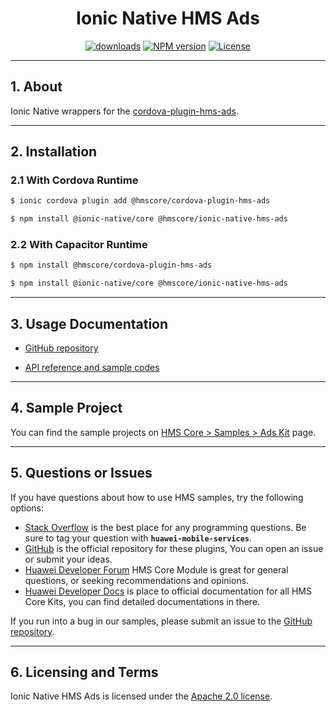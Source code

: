 <p align="center">
  <h1 align="center">Ionic Native HMS Ads</h1>
</p>


<p align="center">
  <a href="https://www.npmjs.com/package/@hmscore/ionic-native-hms-ads"><img src="https://img.shields.io/npm/dm/@hmscore/ionic-native-hms-ads?color=%23007EC6&style=for-the-badge" alt="downloads"></a>
  <a href="https://www.npmjs.com/package/@hmscore/ionic-native-hms-ads"><img src="https://img.shields.io/npm/v/@hmscore/ionic-native-hms-ads?color=%23ed2a1c&style=for-the-badge" alt="NPM version"></a>
  <a href="./LICENCE"><img src="https://img.shields.io/npm/l/@hmscore/ionic-native-hms-ads.svg?color=%3bcc62&style=for-the-badge" alt="License"></a>
</p>

----

## 1. About

Ionic Native wrappers for the [cordova-plugin-hms-ads](https://www.npmjs.com/package/@hmscore/cordova-plugin-hms-ads).

---

## 2. Installation

### 2.1 With Cordova Runtime

```bash
$ ionic cordova plugin add @hmscore/cordova-plugin-hms-ads
```

```bash
$ npm install @ionic-native/core @hmscore/ionic-native-hms-ads
```

### 2.2 With Capacitor Runtime

```bash
$ npm install @hmscore/cordova-plugin-hms-ads
```

```bash
$ npm install @ionic-native/core @hmscore/ionic-native-hms-ads
```

---

## 3. Usage Documentation

- [GitHub repository](https://github.com/HMS-Core/hms-cordova-plugin)

- [API reference and sample codes](https://developer.huawei.com/consumer/en/doc/development/HMS-Plugin-References-V1/ads-0000001050200658-V1?ha_source=hms1)

---

## 4. Sample Project

You can find the sample projects on [HMS Core > Samples > Ads Kit](https://developer.huawei.com/consumer/en/doc/overview/HMS-Core-Plugin?ha_source=hms1) page.

---

## 5. Questions or Issues

If you have questions about how to use HMS samples, try the following options:

- [Stack Overflow](https://stackoverflow.com/questions/tagged/huawei-mobile-services) is the best place for any programming questions. Be sure to tag your question with **`huawei-mobile-services`**.
- [GitHub](https://github.com/HMS-Core/hms-cordova-plugin) is the official repository for these plugins, You can open an issue or submit your ideas.
- [Huawei Developer Forum](https://forums.developer.huawei.com/forumPortal/en/home?fid=0101187876626530001&ha_source=hms1) HMS Core Module is great for general questions, or seeking recommendations and opinions.
- [Huawei Developer Docs](https://developer.huawei.com/consumer/en/doc/overview/HMS-Core-Plugin?ha_source=hms1) is place to official documentation for all HMS Core Kits, you can find detailed documentations in there.

If you run into a bug in our samples, please submit an issue to the [GitHub repository](https://github.com/HMS-Core/hms-cordova-plugin).

---

## 6. Licensing and Terms

Ionic Native HMS Ads is licensed under the [Apache 2.0 license](LICENCE).
